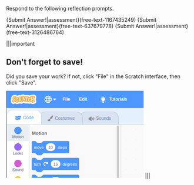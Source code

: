 Respond to the following reflection prompts.

{Submit Answer!|assessment}(free-text-1167435249)
{Submit Answer!|assessment}(free-text-637679778)
{Submit Answer!|assessment}(free-text-3126486764)

|||important
## Don't forget to save!
Did you save your work? If not, click "File" in the Scratch interface, then click "Save".

![](.guides/img/scratch-save-now.gif)
|||
